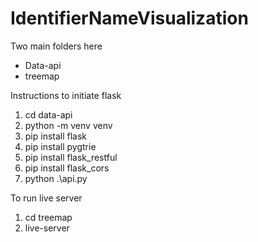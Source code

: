 # IdentifierNameVisualization

Two main folders here
- Data-api
- treemap

Instructions to initiate flask

1. cd data-api
2. python -m venv venv
3. pip install flask
4. pip install pygtrie
5. pip install flask_restful
6. pip install flask_cors
7. python .\api.py

To run live server
1. cd treemap
2. live-server
